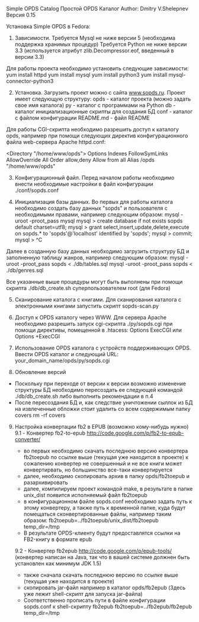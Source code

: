 Simple OPDS Catalog
Простой OPDS Каталог
Author: Dmitry V.Shelepnev
Версия 0.15

Установка Simple OPDS в Fedora:

1. Зависимости.
Требуется Mysql не ниже версии 5 (необходима поддержка хранимых процедур)
Требуется Python не ниже версии 3.3 (используется атрибут zlib.Decompressor.eof, введенный в версии 3.3)

Для работы проекта необходимо установить следующие зависимости:
yum install httpd
yum install mysql
yum install python3
yum install mysql-connector-python3

2. Установка.
Загрузить проект можно с сайта www.sopds.ru. 
Проект имеет следующую структуру:
opds				- каталог проекта (можно задать свое имя каталога)
	py			- каталог с программами на Python
	db			- каталог инициализационные скрипты для создания БД
	conf			- каталог с файлом конфигурации
	README.md		- файл README

Для работы CGI-скрипта необходимо разрешить доступ к каталогу opds, например при помощи следующих директив конфигурационного файла web-сервера Apache httpd.conf:

<Directory "/home/www/opds">
        Options Indexes FollowSymLinks
        AllowOverride All
        Order allow,deny
        Allow from all
</Directory>
Alias   /opds           "/home/www/opds"

3. Конфигурационный файл.
Перед началом работы необходимо внести необходимые настройки в файл конфигурации ./conf/sopds.conf

4. Инициализация базы данных.
Во первых для работы каталога необходимо создать базу данных "sopds" и пользователя с необходимыми правами, например
следующим образом:
  mysql -uroot -proot_pass mysql
  mysql > create database if not exists sopds default charset=utf8;
  mysql > grant select,insert,update,delete,execute on sopds.* to 'sopds'@'localhost' identified by 'sopds';
  mysql > commit;
  mysql > ^C

Далее в созданную базу данных необходимо загрузить структуру БД и заполненную таблицу жанров, например
следующим образом:
  mysql -uroot -proot_pass sopds < ./db/tables.sql
  mysql -uroot -proot_pass sopds < ./db/genres.sql

Все указанные выше процедуры могут быть выполнены при помощи скрипта ./db/db_create.sh суперпользователем root (для Fedora)

5. Сканирование каталога с книгами.
Для сканирования каталога с электронными книгами запустить скрипт sopds-scan.py

6. Доступ к OPDS каталогу через WWW.
Для сервера Apache необходимо разрешить запуск cgi-скрипта ./py/sopds.cgi
при помощи директивы, помещенной в .htacess:
  Options ExecCGI
или
  Options +ExecCGI

7. Использование OPDS каталога с устройств поддерживающих OPDS.
Ввести OPDS каталог и следующий URL: your_domain_name/opds/py/sopds.cgi

8. Обновление версий
- Поскольку при переходе от версии к версии возможно изменение структуры БД необходимо пересоздать ее следующей командой
  ./db/db_create.sh либо выполнить рекомендации в п.4
- После пересоздания БД и, как следствие уничтожении сыллок из БД на извлеченные обложки стоит удалить со всем содержимым
  папку covers
  rm -rf covers

9. Настройка конвертации fb2 в EPUB (возможно кому-нибудь нужно)
   9.1 - Конвертер fb2-to-epub http://code.google.com/p/fb2-to-epub-converter/
   - во первых необходимо скачать последнюю версию конвертера fb2toepub по ссылке выше (текущая уже находится в проекте)
     к сожалению конвертер не совершенный и не все книги может конвертирвать, но большинство все-таки конвертируется
   - далее, необходимо скопировать архив в папку opds/fb2toepub и разархивировать 
   - далее, компилируем проект командой make, в результате в папке  unix_dist появится исполняемый файл fb2toepub
   - в конфигурационном файле sopds.conf необходимо задать путь к этому конвертеру, а также путь к временной папке, куда будут помещаться сконвертированные файлы,
     например таким образом:
     fb2toepub=../fb2toepub/unix_dist/fb2toepub
     temp_dir=/tmp
   - В результате OPDS-клиенту будут предоставлятся ссылки на FB2-книгу в формате epub

   9.2 - Конвертер fb2epub http://code.google.com/p/epub-tools/ (конвертер написан на Java, так что в вашей системе должнен быть установлен как минимум JDK 1.5)
   - также сначала скачать последнюю версию по ссылке выше (текущая уже находится в проекте)
   - скопировать jar-файл например в каталог opds/fb2epub (Здесь уже лежит shell-скрипт для запуска jar-файла)
   - Соответственно прописать пути в файле конфигурации sopds.conf к shell-скрипту fb2epub
     fb2toepub=../fb2epub/fb2epub
     temp_dir=/tmp

